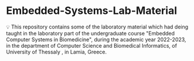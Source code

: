 # Embedded-Systems-Lab-Material
💡 This repository contains some of the laboratory material which had deing taught in the laboratory part of the undergraduate course "Embedded Computer Systems in Biomedicine", during the academic year 2022-2023, in the department of Computer Science and Biomedical Informatics, of University of Thessaly , in Lamia, Greece.

